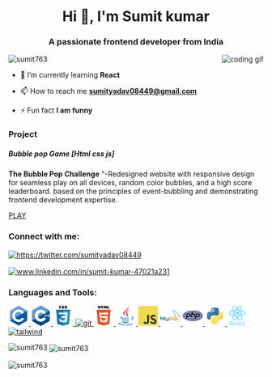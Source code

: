  <h1 align="center">Hi 👋, I'm Sumit kumar</h1>
<h3 align="center">A passionate frontend developer from India</h3>
<img align="right" src="[https://medium.com/swlh/what-is-programming-d5aa8fb0f280](https://i.pinimg.com/originals/e8/f4/53/e8f453469a3ec97ecd354df465d73913.gif)" alt="coding gif">
<p align="left"> <img src="https://komarev.com/ghpvc/?username=sumit763&label=Profile%20views&color=0e75b6&style=flat" alt="sumit763" /> </p>
 

- 🌱 I’m currently learning **React**

- 📫 How to reach me **sumityadav08449@gmail.com**

- ⚡ Fun fact **I am funny**
<h3 align="left">Project</h3>
<h5>Bubble pop Game [<i>Html css js]</i> </h5>
<p><b>The Bubble Pop Challenge</b> "-Redesigned website with responsive design for seamless play on all devices, random color bubbles, and a high score leaderboard. based on the principles of event-bubbling and demonstrating frontend development expertise.</p>
<a href="https://sumit763.github.io/bubble-game/">PLAY</a>
<h3 align="left">Connect with me:</h3>
<p align="left">
<a href="https://twitter.com/https://twitter.com/sumityadav08449" target="blank"><img align="center" src="https://raw.githubusercontent.com/rahuldkjain/github-profile-readme-generator/master/src/images/icons/Social/twitter.svg" alt="https://twitter.com/sumityadav08449" height="30" width="40" /></a>
 
<a href="https://linkedin.com/in/www.linkedin.com/in/sumit-kumar-47021a231" target="blank"><img align="center" src="https://raw.githubusercontent.com/rahuldkjain/github-profile-readme-generator/master/src/images/icons/Social/linked-in-alt.svg" alt="www.linkedin.com/in/sumit-kumar-47021a231" height="30" width="40" /></a>
</p>

<h3 align="left">Languages and Tools:</h3>
<p align="left"> <a href="https://www.cprogramming.com/" target="_blank" rel="noreferrer"> <img src="https://raw.githubusercontent.com/devicons/devicon/master/icons/c/c-original.svg" alt="c" width="40" height="40"/> </a> <a href="https://www.w3schools.com/cpp/" target="_blank" rel="noreferrer"> <img src="https://raw.githubusercontent.com/devicons/devicon/master/icons/cplusplus/cplusplus-original.svg" alt="cplusplus" width="40" height="40"/> </a> <a href="https://www.w3schools.com/css/" target="_blank" rel="noreferrer"> <img src="https://raw.githubusercontent.com/devicons/devicon/master/icons/css3/css3-original-wordmark.svg" alt="css3" width="40" height="40"/> </a> <a href="https://git-scm.com/" target="_blank" rel="noreferrer"> <img src="https://www.vectorlogo.zone/logos/git-scm/git-scm-icon.svg" alt="git" width="40" height="40"/> </a> <a href="https://www.w3.org/html/" target="_blank" rel="noreferrer"> <img src="https://raw.githubusercontent.com/devicons/devicon/master/icons/html5/html5-original-wordmark.svg" alt="html5" width="40" height="40"/> </a> <a href="https://www.java.com" target="_blank" rel="noreferrer"> <img src="https://raw.githubusercontent.com/devicons/devicon/master/icons/java/java-original.svg" alt="java" width="40" height="40"/> </a> <a href="https://developer.mozilla.org/en-US/docs/Web/JavaScript" target="_blank" rel="noreferrer"> <img src="https://raw.githubusercontent.com/devicons/devicon/master/icons/javascript/javascript-original.svg" alt="javascript" width="40" height="40"/> </a> <a href="https://www.mysql.com/" target="_blank" rel="noreferrer"> <img src="https://raw.githubusercontent.com/devicons/devicon/master/icons/mysql/mysql-original-wordmark.svg" alt="mysql" width="40" height="40"/> </a> <a href="https://www.php.net" target="_blank" rel="noreferrer"> <img src="https://raw.githubusercontent.com/devicons/devicon/master/icons/php/php-original.svg" alt="php" width="40" height="40"/> </a> <a href="https://www.python.org" target="_blank" rel="noreferrer"> <img src="https://raw.githubusercontent.com/devicons/devicon/master/icons/python/python-original.svg" alt="python" width="40" height="40"/> </a> <a href="https://reactjs.org/" target="_blank" rel="noreferrer"> <img src="https://raw.githubusercontent.com/devicons/devicon/master/icons/react/react-original-wordmark.svg" alt="react" width="40" height="40"/> </a> <a href="https://tailwindcss.com/" target="_blank" rel="noreferrer"> <img src="https://www.vectorlogo.zone/logos/tailwindcss/tailwindcss-icon.svg" alt="tailwind" width="40" height="40"/> </a> </p>

<p><img align="left" src="https://github-readme-stats.vercel.app/api/top-langs?username=sumit763&show_icons=true&locale=en&layout=compact" alt="sumit763" /></p>

<p>&nbsp;<img align="center" src="https://github-readme-stats.vercel.app/api?username=sumit763&show_icons=true&locale=en" alt="sumit763" /></p>

<p><img align="center" src="https://github-readme-streak-stats.herokuapp.com/?user=sumit763&" alt="sumit763" /></p>

